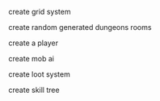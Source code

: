 



create grid system

create random generated dungeons rooms

create a player

create mob ai

create loot system

create skill tree